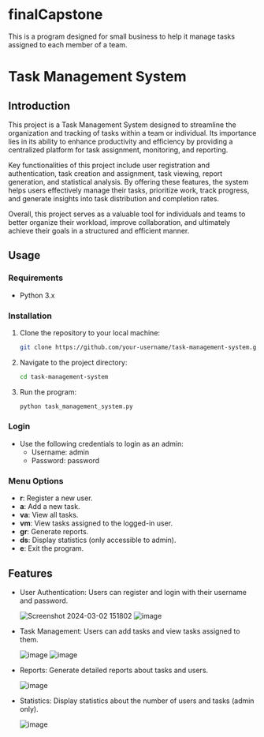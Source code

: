 # finalCapstone
This is a program designed for small business to help it manage tasks assigned to each member of a team. 

# Task Management System

## Introduction

This project is a Task Management System designed to streamline the organization and tracking of tasks within a team or individual. Its importance lies in its ability to enhance productivity and efficiency by providing a centralized platform for task assignment, monitoring, and reporting.

Key functionalities of this project include user registration and authentication, task creation and assignment, task viewing, report generation, and statistical analysis. By offering these features, the system helps users effectively manage their tasks, prioritize work, track progress, and generate insights into task distribution and completion rates.

Overall, this project serves as a valuable tool for individuals and teams to better organize their workload, improve collaboration, and ultimately achieve their goals in a structured and efficient manner.

## Usage

### Requirements

- Python 3.x

### Installation

1. Clone the repository to your local machine:

    ```bash
    git clone https://github.com/your-username/task-management-system.git
    ```

2. Navigate to the project directory:

    ```bash
    cd task-management-system
    ```

3. Run the program:

    ```bash
    python task_management_system.py
    ```

### Login

- Use the following credentials to login as an admin:
  - Username: admin
  - Password: password

### Menu Options

- **r**: Register a new user.
- **a**: Add a new task.
- **va**: View all tasks.
- **vm**: View tasks assigned to the logged-in user.
- **gr**: Generate reports.
- **ds**: Display statistics (only accessible to admin).
- **e**: Exit the program.

## Features

- User Authentication: Users can register and login with their username and password.
  
  ![Screenshot 2024-03-02 151802](https://github.com/Halyna9/finalCapstone/assets/151782355/ef3e485e-077d-4a64-8487-8bb256ed097f)
  ![image](https://github.com/Halyna9/finalCapstone/assets/151782355/da7c5948-9666-4001-a4b3-ff163ce15204)

- Task Management: Users can add tasks and view tasks assigned to them.
  
  ![image](https://github.com/Halyna9/finalCapstone/assets/151782355/5b6b72ad-1f66-49b5-89fc-e86f17f68e51)
  ![image](https://github.com/Halyna9/finalCapstone/assets/151782355/8d342375-8b10-4a74-bf5e-11b56c608264)

- Reports: Generate detailed reports about tasks and users.

  ![image](https://github.com/Halyna9/finalCapstone/assets/151782355/88ad5f12-e9c6-4a26-99de-054f2ae02129)

- Statistics: Display statistics about the number of users and tasks (admin only).

  ![image](https://github.com/Halyna9/finalCapstone/assets/151782355/4a8ed758-bb6c-4b21-a9c4-859a1e57bf6d)


